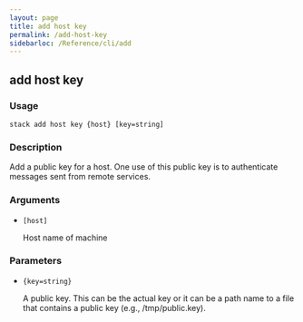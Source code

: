 ```yaml
---
layout: page
title: add host key
permalink: /add-host-key
sidebarloc: /Reference/cli/add
---
```


## add host key

### Usage

`stack add host key {host} [key=string]`

### Description

Add a public key for a host. One use of this public key is to 
	authenticate messages sent from remote services.

### Arguments

* `[host]`

   Host name of machine


### Parameters
* `{key=string}`

   A public key. This can be the actual key or it can be a path name to
	a file that contains a public key (e.g., /tmp/public.key).


